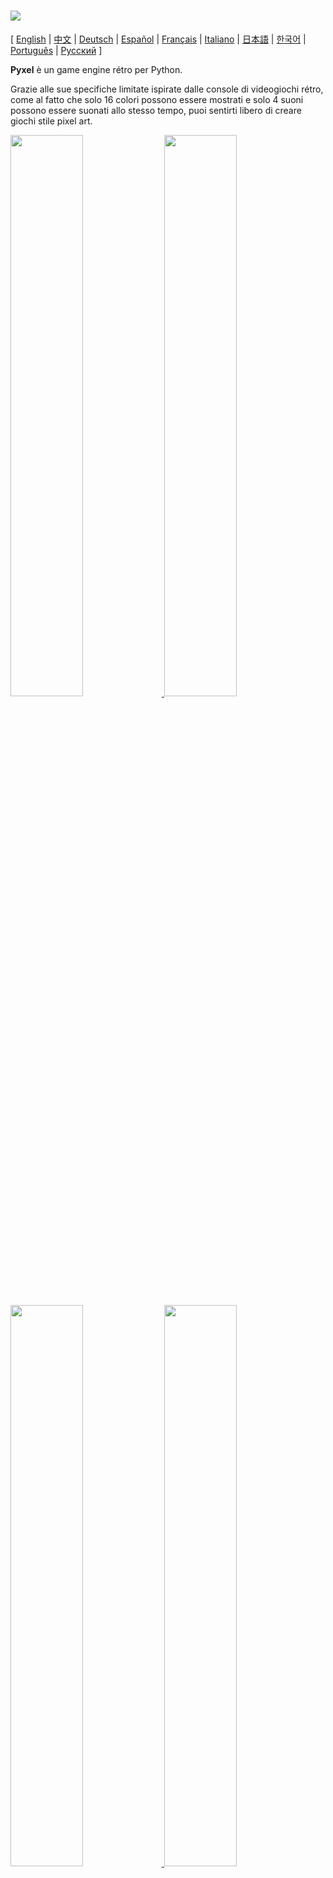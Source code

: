 # <img src="images/pyxel_logo_152x64.png">

[ [English](README.md) | [中文](README.cn.md) | [Deutsch](README.de.md) | [Español](README.es.md) | [Français](README.fr.md) | [Italiano](README.it.md) | [日本語](README.ja.md) | [한국어](README.ko.md) | [Português](README.pt.md) | [Русский](README.ru.md) ]

**Pyxel** è un game engine rétro per Python.

Grazie alle sue specifiche limitate ispirate dalle console di videogiochi rétro, come al fatto che solo 16 colori possono essere mostrati e solo 4 suoni possono essere suonati allo stesso tempo, puoi sentirti libero di creare giochi stile pixel art.

<a href="pyxel/examples/01_hello_pyxel.py" target="_blank">
<img src="pyxel/examples/screenshots/01_hello_pyxel.gif" width="48%">
</a>

<a href="pyxel/examples/02_jump_game.py" target="_blank">
<img src="pyxel/examples/screenshots/02_jump_game.gif" width="48%">
</a>

<a href="pyxel/examples/03_draw_api.py" target="_blank">
<img src="pyxel/examples/screenshots/03_draw_api.gif" width="48%">
</a>

<a href="pyxel/examples/04_sound_api.py" target="_blank">
<img src="pyxel/examples/screenshots/04_sound_api.gif" width="48%">
</a>

<a href="pyxel/editor/screenshots/image_tilemap_editor.gif" target="_blank">
<img src="pyxel/editor/screenshots/image_tilemap_editor.gif" width="48%">
</a>

<a href="pyxel/editor/screenshots/sound_music_editor.gif" target="_blank">
<img src="pyxel/editor/screenshots/sound_music_editor.gif" width="48%">
</a>

Le specifiche della console di gioco e API per Pyxel si riferiscono ai mozzafiato [PICO-8](https://www.lexaloffle.com/pico-8.php) e [TIC-80](https://tic.computer/).

Pyxel è open source e libero da usare. Cominciamo a fare giochi rétro con Pyxel!

## Specifiche

- Funziona su Windows, Mac, e Linux
- Codice si scrive con Python3
- Palette di 16 colori fissi
- 3 banche di immagini di dimensioni 256x256
- 8 tilemap di dimensioni 256x256
- 4 canali con 64 suoni definibili
- 8 musiche che possono combinare suoni arbitrari
- Input di tastiera, mouse, e controller
- Editor suoni e immagini

### Palette colori

<img src="pyxel/examples/screenshots/05_color_palette.png">
<br><br>
<img src="images/pyxel_palette.png">

## Come installare

### Windows

Prima di tutto, installa [Python3](https://www.python.org/) (versione 3.6.8 o maggiore).

Una volta che hai installato Python con l'installer ufficiale, **aggiungi Python alla PATH** selezionando il tasto mostrato qui:

<img src="images/python_installer.png">

Dopo, installa Pyxel con il comando `pip` seguente dalla linea di comando:

```sh
pip install -U pyxel
```

### Mac

Prima di tutto, nell'ambiente dove è installato [Homebrew](https://brew.sh/) installa [Python3](https://www.python.org/) (versione 3.6.8 o maggiore) e i pacchetti necessari con il comando seguente:

```sh
brew install python3 gcc sdl2 sdl2_image gifsicle
```

Si può installare Python3 in altri modi, ma tieni conto che bisognerebbe installare altre librerie.

Dopo, **riavvia il terminale** e installa Pyxel con il comando `pip3`:

```sh
pip3 install -U pyxel
```

### Linux

Installa [Python3](https://www.python.org/) (versione 3.6.8 o maggiore) e i pacchetti necessari nel modo appropriato per ogni distribuzione.

**Ubuntu:**

```sh
sudo apt install python3 python3-pip libsdl2-dev libsdl2-image-dev gifsicle
sudo -H pip3 install -U pyxel
```

### Altri ambienti

Per installare Pyxel in un ambiente diverso da quelli precedenti (32-bit Linux, Raspberry PI, ecc.), segui i procedimenti seguenti per compilare:

#### Installa strumenti e pacchetti necessari

- Toolchain compilazione C++ (dovrebbe includere i comandi gcc e make)
- libsdl2-dev e libsdl2-image-dev
- [Python3](https://www.python.org/) (versione 3.6.8 o maggiore) e comando pip

#### Esegui il comando seguente in qualsiasi cartella

```sh
git clone https://github.com/kitao/pyxel.git
cd pyxel
make -C pyxel/core clean all
pip3 install .
```

### Installa esempi

Dopo aver installato Pyxel, gli esempi di Pyxel saranno copiati nella corrente cartella con il comando seguente:

```sh
install_pyxel_examples
```

Gli esempi da copiare sono i seguenti:

- [01_hello_pyxel.py](pyxel/examples/01_hello_pyxel.py) - Applicazione più semplice
- [02_jump_game.py](pyxel/examples/02_jump_game.py) - Un gioco di salto con file Pyxel di risorsa
- [03_draw_api.py](pyxel/examples/03_draw_api.py) - Dimostrazione dell'API di disegno
- [04_sound_api.py](pyxel/examples/04_sound_api.py) - Dimostrazione dell'API di suono
- [05_color_palette.py](pyxel/examples/05_color_palette.py) - Lista di colori nella palette
- [06_click_game.py](pyxel/examples/06_click_game.py) - Gioco punta e clicca
- [07_snake.py](pyxel/examples/07_snake.py) - Gioco snake con colonna sonora
- [08_triangle_api.py](pyxel/examples/08_triangle_api.py) - Dimostrazione dell'API di disegno triangoli
- [09_shooter.py](pyxel/examples/09_shooter.py) - Gioco shoot'em up con transizioni schermo

Gli esempi possono essere eseguiti come qualsiasi file python:

**Windows:**

```sh
cd pyxel_examples
python 01_hello_pyxel.py
```

**Mac / Linux:**

```sh
cd pyxel_examples
python3 01_hello_pyxel.py
```

## Come usare

### Creare una applicazione Pyxel

Dopo aver importato il modulo Pyxel nel tuo codice python, Specifica la dimensione della finestra con la funzione `init`, poi avvia l'applicazione Pyxel con la funzione `run`.

```python
import pyxel

pyxel.init(160, 120)

def update():
    if pyxel.btnp(pyxel.KEY_Q):
        pyxel.quit()

def draw():
    pyxel.cls(0)
    pyxel.rect(10, 10, 20, 20, 11)

pyxel.run(update, draw)
```

I parametri della funzione `run` sono passate alla funzione `update` per aggiornare ogni frame e alla funzione `draw` per disegnare lo schermo quando necessario.

In una effettiva applicazione, è consigliato ricoprire codice pyxel in una classe come qui sotto:

```python
import pyxel

class App:
    def __init__(self):
        pyxel.init(160, 120)
        self.x = 0
        pyxel.run(self.update, self.draw)

    def update(self):
        self.x = (self.x + 1) % pyxel.width

    def draw(self):
        pyxel.cls(0)
        pyxel.rect(self.x, 0, 8, 8, 9)

App()
```

Si può anche scrivere codice semplice usando le funzioni `show` e `flip` per disegnare grafiche e animazioni semplici.

La funzione `show` mostra lo schermo e aspetta fino a che il tasto `ESC` non sia premuto.

```python
import pyxel

pyxel.init(120, 120)
pyxel.cls(1)
pyxel.circb(60, 60, 40, 7)
pyxel.show()
```

La funzione `flip` aggiorna lo schermo una volta.

```python
import pyxel

pyxel.init(120, 80)

while True:
    pyxel.cls(3)
    pyxel.rectb(pyxel.frame_count % 160 - 40, 20, 40, 40, 7)
    pyxel.flip()
```

### Controlli speciali

I controlli seguenti speciali possono essere eseguite mentre viene eseguita un'applicazione Pyxel:

- `Esc`<br>
Esci dall'applicazione
- `Alt(Option)+1`<br>
Salva uno screenshot sul desktop
- `Alt(Option)+2`<br>
Resetta il tempo d'inizio della registrazione schermo
- `Alt(Option)+3`<br>
Salva la registrazione schermo (gif) sul desktop (fino a 30 secondi)
- `Alt(Option)+0`<br>
Alterna il monitor di performance (fps, tempo d'aggiornamento, e tempo di disegno)
- `Alt(Option)+Enter`<br>
Alterna schermo intero

### Come creare una risorsa

Il Pyxel editor incluso può creare suoni ed immagini usate in un'applicazione Pyxel.

L'editor Pyxel è avviato con il comando seguente:

```sh
pyxeleditor [pyxel_resource_file]
```

Se il file di risorsa Pyxel (.pyxres) specificato esiste, allora il file viene caricato, e se non esiste, un nuovo file con quel nome viene creato.
Se il file risorsa viene omesso, il nome è `my_resource.pyxres`.

Dopo aver avviato l'editor Pyxel, il file può essere cambiato trascinando un'altro file risorsa. Se il file risorsa viene trascinato quando il tasto ``Ctrl``(``Cmd``) è premuto, solo il tipo di risorsa corrente (immagine/tilemap/suono/musica) che sta venendo modificata sarà caricato. Questa operazione permette di combinare multipli file risorsa in uno.

Il file risorsa creato può essere caricato con la funzione `load`.

L'editor Pyxel ha le seguenti modalità di modifica.

**Editor Immagini:**

La modalità per modificare banche d'immagini.

<img src="pyxel/editor/screenshots/image_editor.gif">

Trascinando un file png sullo schermo dell'editor immagini, l'immagine può essere caricata nella banca immagini selezionata.

**Editor Tilemap:**

La modalità per modificare tilemap immagini delle banche immagini sono posizionate in un modo a piastrelle.

<img src="pyxel/editor/screenshots/tilemap_editor.gif">

**Editor Suoni:**

Modalità per modificare suoni.

<img src="pyxel/editor/screenshots/sound_editor.gif">

**Editor Musica:**

La modalità per modificare musica in cui i suoni sono posizionati in ordine per poi essere risuonati.

<img src="pyxel/editor/screenshots/music_editor.gif">

### Altri metodi per creare risorse

Immagini e tilemap Pyxel possono anche essere creati nei modi seguenti:

- Crea un'immagine da una lista di stringhe con le funzioni `Image.set` o `Tilemap.set`
- Carica un file png nella palette Pyxel con la funzione `Image.load`

Suoni Pyxel possono anche essere creati nel modo seguente:

- Creare un suono da una stringa con le funzioni `Sound.set` o `Music.set`

Riferirsi al manuale dell'API per l'uso di queste funzioni.

### Come creare un eseguibile stand-alone

Usando il Pyxel Packager incluso, un eseguibile stand-alone che funzionerà anche in ambienti dove python non è installato può essere creato.

Per creare un eseguibile stand-alone, nell'ambiente dove è installato [PyInstaller](https://www.pyinstaller.org/) , specificare il file Python da essere usato per avviare l'applicazione con il comando `pyxelpackager` come segue:

```sh
pyxelpackager python_file
```

Quando il procedimento è completo, un eseguibile stand-alone è creato nella cartella `dist`

Se le risorce come file .pyxres e .png sono necessari, metterli nella cartella `assets` e saranno inclusi.

Si può anche specificare un'icona con l'opzione ``-i icon_file``.

## Manuale API

### Sistema

- `width`, `height`<br>
Lunghezza e altezza dello schermo

- `frame_count`<br>
Numero di frame passati

- `init(width, height, [caption], [scale], [palette], [fps], [quit_key], [fullscreen])`<br>
Inizializza l'applicazione Pyxel con la grandezza schermo (`width`, `height`). La grandezza massima dello schermo è 256<br>
Si può anche specificare il titolo della finestra con `caption`, la magnificazione del display con `scale`, il colore di palette con `palette`, il framerate con `fps`, la chiave per uscire dall'applicazione con `quit_key`, e se iniziare l'applicazione a schermo intero con `fullscreen`. `palette` è definita come una lista di 16 elementi di colori a 24 bit.<br>
per esempio: `pyxel.init(160, 120, caption="Pyxel with PICO-8 palette", palette=[0x000000, 0x1D2B53, 0x7E2553, 0x008751, 0xAB5236, 0x5F574F, 0xC2C3C7, 0xFFF1E8, 0xFF004D, 0xFFA300, 0xFFEC27, 0x00E436, 0x29ADFF, 0x83769C, 0xFF77A8, 0xFFCCAA], quit_key=pyxel.KEY_NONE, fullscreen=True)`

- `run(update, draw)`<br>
Inizia l'applicazione Pyxel e chiama la funzione `update` per aggiornare il frame e la funzione `draw` per disegnare

- `quit()`<br>
Uscire dall'applicazione Pyxel alla fine del frame corrente

- `flip()`<br>
Forza il disegno dello schermo (non usare in applicazioni normali)

- `show()`<br>
Disegna lo schermo e aspetta per sempre (non usare in applicazioni normali)

### Risorse

- `save(filename)`<br>
Salva il file risorsa (.pyxres) nella cartella d'esecuzione dello script

- `load(filename, [image], [tilemap], [sound], [music])`<br>
Leggi il file risorsa (.pyxres) dalla cartella d'esecuzione dello script. Se ``False`` è specificato per il tipo di risorsa (immagine/tilemap/suono/musica), la risorsa non sarà caricata.

### Input
- `mouse_x`, `mouse_y`<br>
La posizione corrente del cursore del mouse

- `mouse_wheel`<br>
Il valore corrente della rotella del mouse

- `btn(key)`<br>
Ritorna `True` se `key` è premuto, altrimenti ritorna `False` ([lista definizione tasti](pyxel/__init__.py))

- `btnp(key, [hold], [period])`<br>
Ritorna `True` se `key` è premuto quel frame, altrimenti ritorna `False`. Quando `hold` e `period` sono specificati, `True` sarà ritornato all'intervallo frame `period` quando `key` è premuto per più di `hold` frame

- `btnr(key)`<br>
Ritorna `True` se `key` è rilasciato quel frame, altrimenti ritorna `False`

- `mouse(visible)`<br>
Se `visible` è `True`, mostra il cursore mouse. Se `False`, nascondilo. Anche se il cursore mouse non è mostrato, la sua posizione è aggiornata.

### Grafica

- `image(img, [system])`<br>
Opera la banca immagini `img`(0-2) (vedere la classe Image). Se `system` è `True`, la banca immagine per il sistema può essere acquisito. 3 è per il font e l'editor risorse. 4 è per lo schermo del display<br>
per esempio: `pyxel.image(0).load(0, 0, "title.png")`

- `tilemap(tm)`<br>
Opera la tilemap `tm`(0-7) (vedere la classe Tilemap)

- `clip(x, y, w, h)`<br>
Imposta l'area di disegno dello schermo da (`x`, `y`) a lunghezza `w` e altezza `h`. Resettare l'area di disegno a schermo intero con `clip()`

- `pal(col1, col2)`<br>
Rimpiazza colore `col1` con `col2` al momento di disegno. `pal()` per tornare alla palette iniziale

- `cls(col)`<br>
Riempie lo schermo con `col`

- `pget(x, y)`<br>
Ritorna il colore del pixel su (`x`, `y`)

- `pset(x, y, col)`<br>
Disegna un pixel di colore `col` su (`x`, `y`)

- `line(x1, y1, x2, y2, col)`<br>
Disegna una linea di colore `col` da (`x1`, `y1`) a (`x2`, `y2`)

- `rect(x, y, w, h, col)`<br>
Disegna un rettangolo con lunghezza `w`, altezza `h` e colore `col` da (`x`, `y`)

- `rectb(x, y, w, h, col)`<br>
Disegna il contorno di un rettangolo di lunghezza `w`, altezza `h` e colore `col` da (`x`, `y`)

- `circ(x, y, r, col)`<br>
Disegna un cerchio di raggio `r` e colore `col` su (`x`, `y`)

- `circb(x, y, r, col)`<br>
Disegna il contorno di un cerchio di raggio `r` e colore `col` su (`x`, `y`)

- `tri(x1, y1, x2, y2, x3, y3, col)`<br>
Disegna un triangolo con vertici (`x1`, `y1`), (`x2`, `y2`), (`x3`, `y3`) e colore `col`

- `trib(x1, y1, x2, y2, x3, y3, col)`<br>
Disegna il contorno di un triangolo con vertici (`x1`, `y1`), (`x2`, `y2`), (`x3`, `y3`) e colore `col`

- `blt(x, y, img, u, v, w, h, [colkey])`<br>
Copia la regione di grandezza (`w`, `h`) da (`u`, `v`) della banca immagini `img`(0-2) a (`x`, `y`). Se un valore negativo è impostato per `w` e/o `h`, sarà invertito orizzontalmente o verticalmente. Se `colkey` è specificato, verrà trattato come colore trasparente

<img src="images/image_bank_mechanism.png">

- `bltm(x, y, tm, u, v, w, h, [colkey])`<br>
Disegna la tilemap `tm`(0-7) su (`x`, `y`) seguendo l'informazione delle piastrelle di grandezza (`w`, `h`) da (`u`, `v`). Se `colkey` è specificato, verrà trattato come colore trasparente. Una piastrella della tilemap è disegnata con una grandezza di 8x8, e se il numero di piastrella è 0, indica la regione (0, 0)-(7, 7) della banca immagini, se 1, indica (8, 0)-(15, 0)

<img src="images/tilemap_mechanism.png">

- `text(x, y, s, col)`<br>
Disegna una stringa `s` di colore `col` su (`x`, `y`)

### Audio

- `sound(snd, [system])`<br>
Opera il suono `snd`(0-63) (Vedere classe Sound). Se `system` è `True`, the sound 64 for system can be accessed<br>
per esempio: `pyxel.sound(0).speed = 60`

- `music(msc)`<br>
Opera la musica `msc`(0-7) (vedere la classe Music)

- `play_pos(ch)`<br>
Dà la posizione del playback sonoro di canale `ch`. I 100 e 1000 indicano il numero di suono e gli 1 e 10 indicano il numero della nota. Quando il playback è finito, ritorna `-1`

- `play(ch, snd, loop=False)`<br>
Suona `snd`(0-63) sul canale `ch`(0-3). Suona in ordine quando `snd` è una lista

- `playm(msc, loop=False)`<br>
Suona la musica `msc`(0-7)

- `stop([ch])`<br>
Ferma playback di tutti i canali. Se `ch`(0-3) è specificato, ferma solo il canale corrispondente

### Image Class

- `width`, `height`<br>
La lunghezza e l'altezza dell'immagine

- `data`<br>
I dati dell'immagine (lista bidimensionale da 256x256)

- `get(x, y)`<br>
Trova i dati dell'immagine su (`x`, `y`)

- `set(x, y, data)`<br>
Imposta i dati dell'immagine su (`x`, `y`) da un valore o una lista di stringhe<br>
per esempio: `pyxel.image(0).set(10, 10, ["1234", "5678", "9abc", "defg"])`

- `load(x, y, filename)`<br>
Leggi l'immagine png dalla cartella d'esecuzione dello script su (`x`, `y`)

- `copy(x, y, img, u, v, w, h)`<br>
Copia la regione di grandezza (`w`, `h`) da (`u`, `v`) della banca immagini `img`(0-2) a (`x`, `y`)

### Classe Tilemap

- `width`, `height`<br>
Lunghezza e altezza della tilemap

- `data`<br>
I dati della tilemap (lista bidimensionale da 256x256)

- `refimg`<br>
La banca immagini che la tilemap prende in riferimento

- `get(x, y)`<br>
Trova i dati della tilemap su (`x`, `y`)

- `set(x, y, data)`<br>
Imposta i dati della tilemap su (`x`, `y`) da un valore o una lista di stringhe.<br>
per esempio: `pyxel.tilemap(0).set(0, 0, ["000102", "202122", "a0a1a2", "b0b1b2"])`

- `copy(x, y, tm, u, v, w, h)`<br>
Copia la regione di grandezza (`w`, `h`) da (`u`, `v`) della tilemap `tm`(0-7) a (`x`, `y`)

### Classe Sound

- `note`<br>
Lista di note(0-127) (33 = 'A2' = 440Hz)

- `tone`<br>
Lista di toni(0:Triangolo / 1:Quadrato / 2:Impulso / 3:Rumore)

- `volume`<br>
Lista di volume(0-7)

- `effect`<br>
Lista di effetti(0:Nessuno / 1:Scivolo / 2:Vibrato / 3:Sfumato in uscita)

- `speed`<br>
Lunghezza di una nota(120 = 1 second per tone)

- `set(note, tone, volume, effect, speed)`<br>
Imposta una nota, tono, volume, ed effetto con una stringa. Se la lunghezza del tono, volume o effetto è minore della lunghezza della nota, è ripetuto dall'inizio

- `set_note(note)`<br>
Imposta la nota con una stringa fatta da 'CDEFGAB'+'#-'+'0123' o 'R'. Non sensibile al maiuscolo e gli spazi sono ignorati<br>
per esempio: `pyxel.sound(0).set_note("G2B-2D3R RF3F3F3")`

- `set_tone(tone)`<br>
Imposta il tono con una stringa fatta da 'TSPN'. Non sensibile al maiuscolo e gli spazi sono ignorati<br>
e.g. `pyxel.sound(0).set_tone("TTSS PPPN")`

- `set_volume(volume)`<br>
Imposta il volume con una stringa fatta da '01234567'. Non sensibile al maiuscolo e gli spazi sono ignorati<br>
e.g. `pyxel.sound(0).set_volume("7777 7531")`

- `set_effect(effect)`<br>
Imposta l'effetto con una stringa fatta da 'NSVF'. Non sensibile al maiuscolo e gli spazi sono ignorati<br>
e.g. `pyxel.sound(0).set_effect("NFNF NVVS")`

### Music Class

- `ch0`<br>
Lista di sound(0-63) suonata su canale 0. Se è specificata una lista vuota, il canale non è usato per playback

- `ch1`<br>
Lista di sound(0-63) suonata su canale 1. Se è specificata una lista vuota, il canale non è usato per playback

- `ch2`<br>
Lista di sound(0-63) suonata su canale 2. Se è specificata una lista vuota, il canale non è usato per playback

- `ch3`<br>
Lista di sound(0-63) suonata su canale 3. Se è specificata una lista vuota, il canale non è usato per playback

- `set(ch0, ch1, ch2, ch3)`<br>
Imposta la lista di sound(0-63) di tutti i canali. Se è specificata una lista vuota, il canale non è usato per playback<br>
per esempio: `pyxel.music(0).set([0, 1], [2, 3], [4], [])`

- `set_ch0(data)`<br>
Imposta la lista di sound(0-63) di canale 0

- `set_ch1(data)`<br>
Imposta la lista di sound(0-63) di canale 1

- `set_ch2(data)`<br>
Imposta la lista di sound(0-63) di canale 2

- `set_ch3(data)`<br>
Imposta la lista di sound(0-63) di canale 3

## Come contribuire

### Emettere un nuovo problema

Usare [il tracciante di problemi](https://github.com/kitao/pyxel/issues) per segnalare bug e richieste di miglioramenti/capacità nuove.
Prima di emettere un nuovo problema, cerca nel tracciante di problemi per assicurarti che non ci siano problemi simili già aperti.

Quando emettendo un problema, selezionare un template da [questo link](https://github.com/kitao/pyxel/issues/new/choose).

### Testare manualmente

Chiunque che testi il codice manualmente e segnali bug o consigli per miglioramenti nel tracciante di problemi sono benvenuti!

### Emettere una pull request

Patch/fix sono accettati in forma di pull request (PR). Assicurarsi che il problema per cui si emetta una pull request sia aperto nel tracciante di problemi.

Le pull request emesse sono presupposte di accettare di essere pubblicate sotto la [licenza MIT](LICENZA).

## Altre informazioni

- [Wiki](https://github.com/kitao/pyxel/wiki)
- [Subreddit](https://www.reddit.com/r/pyxel/)
- [Server Discord (Inglese)](https://discord.gg/FC7kUZJ)
- [Server Discord (Giapponese - 日本語版)](https://discord.gg/qHA5BCS)

## Licenza

Pyxel è sotto la [licenza MIT](http://en.wikipedia.org/wiki/MIT_License). Può essere riusato in software proprietario affinche tutte le copie del software includano una copia dei termini della licenza MIT e dei notice di copyright.

Pyxel usa il software seguente:

- [SDL2](https://www.libsdl.org/)
- [miniz-cpp](https://github.com/tfussell/miniz-cpp)
- [Gifsicle](https://www.lcdf.org/gifsicle/)
